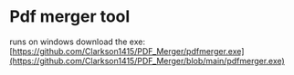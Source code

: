 # Pdf merger tool
runs on windows
download the exe: [https://github.com/Clarkson1415/PDF_Merger/pdfmerger.exe](https://github.com/Clarkson1415/PDF_Merger/blob/main/pdfmerger.exe)
